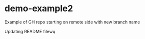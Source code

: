 # demo-example2
Example of GH repo starting on remote side with new branch name


Updating README filewq


